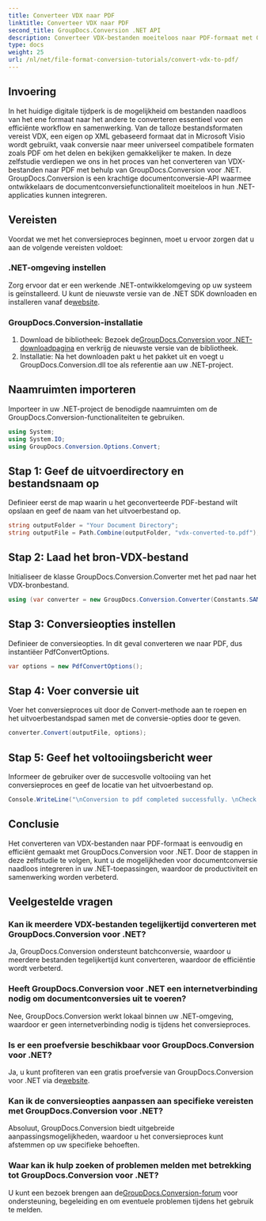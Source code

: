 ```yaml
---
title: Converteer VDX naar PDF
linktitle: Converteer VDX naar PDF
second_title: GroupDocs.Conversion .NET API
description: Converteer VDX-bestanden moeiteloos naar PDF-formaat met GroupDocs.Conversion voor .NET. Verbeter uw .NET-applicaties met naadloze documentconversiemogelijkheden.
type: docs
weight: 25
url: /nl/net/file-format-conversion-tutorials/convert-vdx-to-pdf/
---
```

## Invoering
In het huidige digitale tijdperk is de mogelijkheid om bestanden naadloos van het ene formaat naar het andere te converteren essentieel voor een efficiënte workflow en samenwerking. Van de talloze bestandsformaten vereist VDX, een eigen op XML gebaseerd formaat dat in Microsoft Visio wordt gebruikt, vaak conversie naar meer universeel compatibele formaten zoals PDF om het delen en bekijken gemakkelijker te maken.
In deze zelfstudie verdiepen we ons in het proces van het converteren van VDX-bestanden naar PDF met behulp van GroupDocs.Conversion voor .NET. GroupDocs.Conversion is een krachtige documentconversie-API waarmee ontwikkelaars de documentconversiefunctionaliteit moeiteloos in hun .NET-applicaties kunnen integreren.
## Vereisten
Voordat we met het conversieproces beginnen, moet u ervoor zorgen dat u aan de volgende vereisten voldoet:
### .NET-omgeving instellen
 Zorg ervoor dat er een werkende .NET-ontwikkelomgeving op uw systeem is geïnstalleerd. U kunt de nieuwste versie van de .NET SDK downloaden en installeren vanaf de[website](https://dotnet.microsoft.com/download).
### GroupDocs.Conversion-installatie
1.  Download de bibliotheek: Bezoek de[GroupDocs.Conversion voor .NET-downloadpagina](https://releases.groupdocs.com/conversion/net/) en verkrijg de nieuwste versie van de bibliotheek.
2. Installatie: Na het downloaden pakt u het pakket uit en voegt u GroupDocs.Conversion.dll toe als referentie aan uw .NET-project.

## Naamruimten importeren
Importeer in uw .NET-project de benodigde naamruimten om de GroupDocs.Conversion-functionaliteiten te gebruiken.

```csharp
using System;
using System.IO;
using GroupDocs.Conversion.Options.Convert;
```
## Stap 1: Geef de uitvoerdirectory en bestandsnaam op
Definieer eerst de map waarin u het geconverteerde PDF-bestand wilt opslaan en geef de naam van het uitvoerbestand op.
```csharp
string outputFolder = "Your Document Directory";
string outputFile = Path.Combine(outputFolder, "vdx-converted-to.pdf");
```
## Stap 2: Laad het bron-VDX-bestand
Initialiseer de klasse GroupDocs.Conversion.Converter met het pad naar het VDX-bronbestand.
```csharp
using (var converter = new GroupDocs.Conversion.Converter(Constants.SAMPLE_VDX))
```
## Stap 3: Conversieopties instellen
Definieer de conversieopties. In dit geval converteren we naar PDF, dus instantiëer PdfConvertOptions.
```csharp
var options = new PdfConvertOptions();
```
## Stap 4: Voer conversie uit
Voer het conversieproces uit door de Convert-methode aan te roepen en het uitvoerbestandspad samen met de conversie-opties door te geven.
```csharp
converter.Convert(outputFile, options);
```
## Stap 5: Geef het voltooiingsbericht weer
Informeer de gebruiker over de succesvolle voltooiing van het conversieproces en geef de locatie van het uitvoerbestand op.
```csharp
Console.WriteLine("\nConversion to pdf completed successfully. \nCheck output in {0}", outputFolder);
```

## Conclusie
Het converteren van VDX-bestanden naar PDF-formaat is eenvoudig en efficiënt gemaakt met GroupDocs.Conversion voor .NET. Door de stappen in deze zelfstudie te volgen, kunt u de mogelijkheden voor documentconversie naadloos integreren in uw .NET-toepassingen, waardoor de productiviteit en samenwerking worden verbeterd.

## Veelgestelde vragen
### Kan ik meerdere VDX-bestanden tegelijkertijd converteren met GroupDocs.Conversion voor .NET?
Ja, GroupDocs.Conversion ondersteunt batchconversie, waardoor u meerdere bestanden tegelijkertijd kunt converteren, waardoor de efficiëntie wordt verbeterd.
### Heeft GroupDocs.Conversion voor .NET een internetverbinding nodig om documentconversies uit te voeren?
Nee, GroupDocs.Conversion werkt lokaal binnen uw .NET-omgeving, waardoor er geen internetverbinding nodig is tijdens het conversieproces.
### Is er een proefversie beschikbaar voor GroupDocs.Conversion voor .NET?
 Ja, u kunt profiteren van een gratis proefversie van GroupDocs.Conversion voor .NET via de[website](https://releases.groupdocs.com/).
### Kan ik de conversieopties aanpassen aan specifieke vereisten met GroupDocs.Conversion voor .NET?
Absoluut, GroupDocs.Conversion biedt uitgebreide aanpassingsmogelijkheden, waardoor u het conversieproces kunt afstemmen op uw specifieke behoeften.
### Waar kan ik hulp zoeken of problemen melden met betrekking tot GroupDocs.Conversion voor .NET?
 U kunt een bezoek brengen aan de[GroupDocs.Conversion-forum](https://forum.groupdocs.com/c/conversion/11) voor ondersteuning, begeleiding en om eventuele problemen tijdens het gebruik te melden.